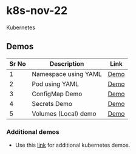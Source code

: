 # k8s-nov-22

Kubernetes 

## Demos

Sr No | Description | Link
------|-------------|-----------
1 | Namespace using YAML | [Demo](./workload-components/00-namespace.md)
2 | Pod using YAML | [Demo](./workload-components/01-pod.md)
3 | ConfigMap Demo | [Demo](./workload-components/02-config-map.md)
4 | Secrets Demo | [Demo](./workload-components/03-secrets.md)
5 | Volumes (Local) demo | [Demo](./workload-components/04-volumes.md)




### Additional demos
- Use this [link](https://github.com/mahendra-shinde/kubernetes-demos) for additional kubernetes demos.

